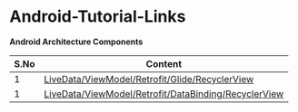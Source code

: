 # Android-Tutorial-Links

__Android Architecture Components__  

| S.No | Content |
| --------	 | ------------ |
| 1 | [LiveData/ViewModel/Retrofit/Glide/RecyclerView](https://github.com/shantudash/android-architecture-components-mvvm-retrofit-java) | 
| 1 | [LiveData/ViewModel/Retrofit/DataBinding/RecyclerView](https://github.com/mehadi/Android-RecyclerView-with-Data-Binding-LiveData-Retrofit-MVVM) | 
